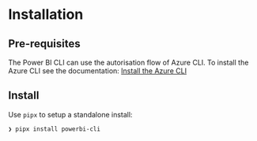 # Installation

## Pre-requisites

The Power BI CLI can use the autorisation flow of Azure CLI. To install the Azure CLI see the documentation: [Install the Azure CLI](https://docs.microsoft.com/en-us/cli/azure/install-azure-cli?view=azure-cli-latest&WT.mc_id=DP-MVP-5003419)

## Install

Use `pipx` to setup a standalone install:
```bash
❯ pipx install powerbi-cli
```